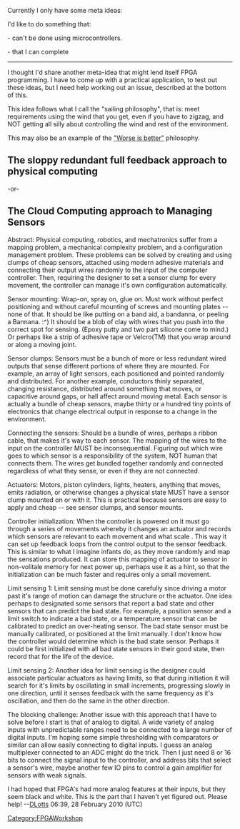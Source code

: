 Currently I only have some meta ideas:

I'd like to do something that:

\- can't be done using microcontrollers.

\- that I can complete

------------------------------------------------------------------------

I thought I'd share another meta-idea that might lend itself FPGA
programming. I have to come up with a practical application, to test out
these ideas, but I need help working out an issue, described at the
bottom of this.

This idea follows what I call the "sailing philosophy", that is: meet
requirements using the wind that you get, even if you have to zigzag,
and NOT getting all silly about controlling the wind and rest of the
environment.

This may also be an example of the ["Worse is
better"](http://en.wikipedia.org/wiki/Worse_is_better) philosophy.

## The sloppy redundant full feedback approach to physical computing

-or-

## The Cloud Computing approach to Managing Sensors

Abstract: Physical computing, robotics, and mechatronics suffer from a
mapping problem, a mechanical complexity problem, and a configuration
management problem. These problems can be solved by creating and using
clumps of cheap sensors, attached using modern adhesive materials and
connecting their output wires randomly to the input of the computer
controller. Then, requiring the designer to set a sensor clump for every
movement, the controller can manage it's own configuration
automatically.

Sensor mounting: Wrap-on, spray on, glue on. Must work without perfect
positioning and without careful mounting of screws and mounting plates
-- none of that. It should be like putting on a band aid, a bandanna, or
peeling a Bannana. :^) It should be a blob of clay with wires that you
push into the correct spot for sensing. (Epoxy putty and two part
silicone come to mind.) Or perhaps like a strip of adhesive tape or
Velcro(TM) that you wrap around or along a moving joint.

Sensor clumps: Sensors must be a bunch of more or less redundant wired
outputs that sense different portions of where they are mounted. For
example, an array of light sensors, each positioned and pointed randomly
and distributed. For another example, conductors thinly separated,
changing resistance, distributed around something that moves, or
capacitive around gaps, or hall affect around moving metal. Each sensor
is actually a bundle of cheap sensors, maybe thirty or a hundred tiny
points of electronics that change electrical output in response to a
change in the environment.

Connecting the sensors: Should be a bundle of wires, perhaps a ribbon
cable, that makes it's way to each sensor. The mapping of the wires to
the input on the controller MUST be inconsequential. Figuring out which
wire goes to which sensor is a responsibility of the system, NOT human
that connects them. The wires get bundled together randomly and
connected regardless of what they sense, or even if they are not
connected.

Actuators: Motors, piston cylinders, lights, heaters, anything that
moves, emits radiation, or otherwise changes a physical state MUST have
a sensor clump mounted on or with it. This is practical because sensors
are easy to apply and cheap -- see sensor clumps, and sensor mounts.

Controller initialization: When the controller is powered on it must go
through a series of movements whereby it changes an actuator and records
which sensors are relevant to each movement and what scale . This way it
can set up feedback loops from the control output to the sensor
feedback. This is similar to what I imagine infants do, as they move
randomly and map the sensations produced. It can store this mapping of
actuator to sensor in non-volitale memory for next power up, perhaps use
it as a hint, so that the initialization can be much faster and requires
only a small movement.

Limit sensing 1: Limit sensing must be done carefully since driving a
motor past it's range of motion can damage the structure or the
actuator. One idea perhaps to designated some sensors that report a bad
state and other sensors that can predict the bad state. For example, a
position sensor and a limit switch to indicate a bad state, or a
temperature sensor that can be calibrated to predict an over-heating
sensor. The bad state sensor must be manually calibrated, or positioned
at the limit manually. I don't know how the controller would determine
which is the bad state sensor. Perhaps it could be first initialized
with all bad state sensors in their good state, then record that for the
life of the device.

Limit sensing 2: Another idea for limit sensing is the designer could
associate particular actuators as having limits, so that during
initiation it will search for it's limits by oscillating in small
increments, progressing slowly in one direction, until it senses
feedback with the same frequency as it's oscillation, and then do the
same in the other direction.

The blocking challenge: Another issue with this approach that I have to
solve before I start is that of analog to digital. A wide variety of
analog inputs with unpredictable ranges need to be connected to a large
number of digital inputs. I'm hoping some simple thresholding with
comparators or similar can allow easily connecting to digital inputs. I
guess an analog multiplexer connected to an ADC might do the trick. Then
I just need 8 or 16 bits to connect the signal input to the controller,
and address bits that select a sensor's wire, maybe another few IO pins
to control a gain amplifier for sensors with weak signals.

I had hoped that FPGA's had more analog features at their inputs, but
they seem black and white. This is the part that I haven't yet figured
out. Please help! --[DLotts](User:DLotts "wikilink") 06:39, 28 February
2010 (UTC)

[Category:FPGAWorkshop](Category:FPGAWorkshop "wikilink")